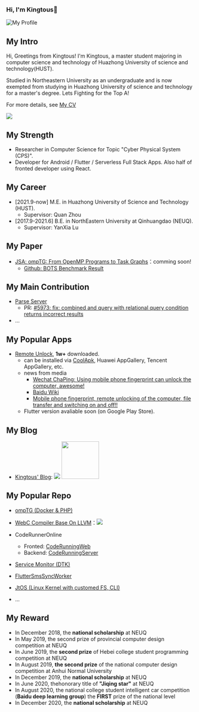 ### Hi, I'm Kingtous👋

![My Profile](https://img.kingtous.cn/247205aa-163e-4725-8658-8575eafa1886.png)

## My Intro

Hi, Greetings from Kingtous! I'm Kingtous, a master student majoring in computer science and technology of Huazhong University of science and technology(HUST).


Studied in Northeastern University as an undergraduate and is now exempted from studying in Huazhong University of science and technology for a master's degree.
Lets Fighting for the Top A!

For more details, see [My CV](https://cv.kingtous.cn)

<p align="left"> <img src="https://visitor-badge.glitch.me/badge?page_id=kingtous.kingtous" /> </p>

## My Strength

- Researcher in Computer Science for Topic "Cyber Physical System (CPS)".
- Developer for Android / Flutter / Serverless Full Stack Apps. Also half of fronted developer using React.

## My Career

- [2021.9-now] M.E. in Huazhong University of Science and Technology (HUST).
  - Supervisor: Quan Zhou
- [2017.9-2021.6] B.E. in NorthEastern University at Qinhuangdao (NEUQ).
  - Supervisor: YanXia Lu

## My Paper

- [JSA: ompTG: From OpenMP Programs to Task Graphs](https://github.com/Kingtous/OmpTG)：comming soon!
  - [Github: BOTS Benchmark Result](https://github.com/Kingtous/Bots_Task_Result)

## My Main Contribution

- [Parse Server](https://github.com/parse-community/parse-server)
  - PR: [#5973: fix: combined and query with relational query condition returns incorrect results](https://github.com/parse-community/parse-server/pull/7593)
- ...

## My Popular Apps

- [Remote Unlock](https://rfu.czqu.ren), **1w+** downloaded.
  - can be installed via [CoolApk](https://www.coolapk.com/apk/254589), Huawei AppGallery, Tencent AppGallery, etc.
  - news from media
    - [Wechat ChaPing: Using mobile phone fingerprint can unlock the computer, awesome!](https://mp.weixin.qq.com/s?src=11&timestamp=1638161659&ver=3465&signature=OXa1wHUV*ZAGuYSxg8JvJi9gyA2gsXgci679eMNQ3LJBkRCADQWC3inXVNuWQjobiwz6TB4NJQ8wmn7it4vE4nRexNljsxbYkK760ruMEroL*yahzBB4fB*TrL*IcRNs&new=1) 
    - [Baidu Wiki](https://baike.baidu.com/item/%E8%BF%9C%E7%A8%8B%E8%A7%A3%E9%94%81/50100731?fr=aladdin)
    - [Mobile phone fingerprint, remote unlocking of the computer, file transfer and switching on and off!!](https://mp.weixin.qq.com/s?src=11&timestamp=1638161659&ver=3465&signature=OXa1wHUV*ZAGuYSxg8JvJi9gyA2gsXgci679eMNQ3LJBkRCADQWC3inXVNuWQjobiwz6TB4NJQ8wmn7it4vE4nRexNljsxbYkK760ruMEroL*yahzBB4fB*TrL*IcRNs&new=1)
   - Flutter version avaliable soon (on Google Play Store).

## My Blog

- [Kingtous' Blog](https://kingtous.cn): ![](https://github.com/Kingtous/react-learning/actions/workflows/deploy.yml/badge.svg) <img src="https://img.foreverblog.cn/logo_en_default.png" width=100/>

## My Popular Repo

- [ompTG (Docker & PHP)](https://github.com/Kingtous/OmpTG)
- [WebC Compiler Base On LLVM](https://github.com/Kingtous/WebC-llvm-compiler)：![](https://github.com/Kingtous/Sysy2020-llvm-compiler/actions/workflows/cmake.yml/badge.svg)
- CodeRunnerOnline
  - Fronted: [CodeRunningWeb](https://github.com/Kingtous/Flutter-CodeRunningWeb)
  - Backend: [CodeRunningServer](https://github.com/Kingtous/Flask-CodeRunningServer)
- [Service Monitor (DTK)](https://github.com/Kingtous/service-monitor-dtk)
- [FlutterSmsSyncWorker](https://github.com/Kingtous/FlutterSmsSyncWorker)
- [JtOS (Linux Kernel with customed FS, CLI)](https://github.com/Kingtous/JtOS)

- ...

## My Reward

- In December 2018, the **national scholarship** at NEUQ
- In May 2019, the second prize of provincial computer design competition at NEUQ
- In June 2019, the **second prize** of Hebei college student programming competition at NEUQ
- In August 2019, **the second prize** of the national computer design competition at Anhui Normal University
- In December 2019, the **national scholarship** at NEUQ
- In June 2020, thehonorary title of **"Jiqing star"** at NEUQ
- In August 2020, the national college student intelligent car competition (**Baidu deep learning group**)  the **FIRST** prize of the national level
- In December 2020, the **national scholarship** at NEUQ
